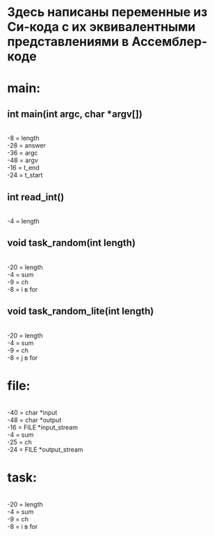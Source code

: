 # Здесь написаны переменные из Си-кода с их эквивалентными представлениями в Ассемблер-коде 

# main:
## int main(int argc, char *argv[])
<br> -8 = length
<br> -28 = answer
<br> -36 = argc
<br> -48 = argv
<br> -16 = t_end
<br> -24 = t_start

## int read_int()
<br> -4 = length


## void task_random(int length)
<br> -20 = length
<br> -4 = sum
<br> -9 = ch 
<br> -8 = i в for


## void task_random_lite(int length)
<br> -20 = length
<br> -4 = sum
<br> -9 = ch 
<br> -8 = j в for


# file:
<br> -40 = char *input
<br> -48 = char *output
<br> -16 = FILE *input_stream
<br> -4 = sum
<br> -25 = ch
<br> -24 = FILE *output_stream



# task:
<br> -20 = length
<br> -4 = sum
<br> -9 = ch 
<br> -8 = i в for
